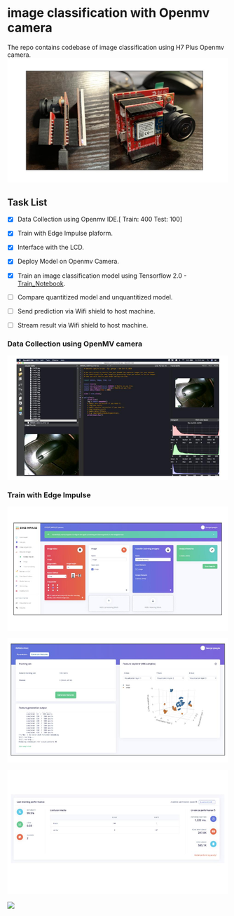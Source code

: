 # image classification with Openmv camera
The repo contains codebase of image classification using H7 Plus Openmv camera. 
![Openmv](/asset/openmv1.jpg)

 
## Task List
- [x] Data Collection using Openmv IDE.[ Train: 400 Test: 100]
- [x] Train with Edge Impulse plaform. 
- [x] Interface with the LCD. 
- [x] Deploy Model on Openmv Camera. 
- [x] Train an image classification model using Tensorflow 2.0 - [Train_Notebook](https://github.com/gigwegbe/image_classification_with_openmv_camera/blob/main/notebook/train.ipynb).
- [ ] Compare quantitized model and unquantitized model.
- [ ] Send prediction via Wifi shield to host machine.
- [ ] Stream result via Wifi shield to host machine.


### Data Collection using OpenMV camera
![data_collection](/asset/data_collection.jpg)


### Train with Edge Impulse 
![data_collection](/asset/edge_impulse.jpg)

![data_collection](/asset/edge_impulse2.jpg)

![data_collection](/asset/confusion_matrix.jpg)


![](/asset/ai_on_edge.gif)


